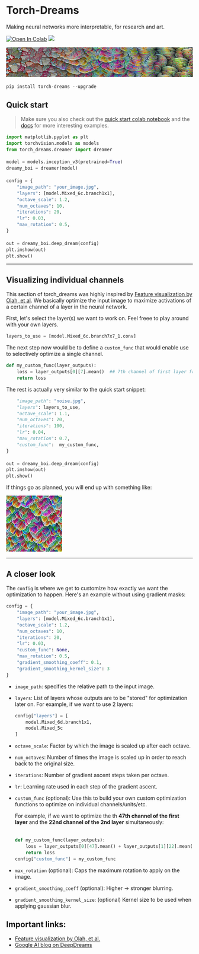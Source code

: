 # Torch-Dreams
Making neural networks more interpretable, for research and art. 

[![Open In Colab](https://colab.research.google.com/assets/colab-badge.svg)](https://colab.research.google.com/github/Mayukhdeb/torch-dreams-notebooks/blob/main/notebooks/torch_dreams_starter.ipynb)
[![](https://img.shields.io/github/last-commit/mayukhdeb/torch-dreams)](https://github.com/mayukhdeb/torch-dreams/commits/master)

<img src = "images/banner_0.png">

```
pip install torch-dreams --upgrade
```

## Quick start
> Make sure you also check out the [quick start colab notebook]() and the [docs]() for more interesting examples. 
```python
import matplotlib.pyplot as plt
import torchvision.models as models
from torch_dreams.dreamer import dreamer

model = models.inception_v3(pretrained=True)
dreamy_boi = dreamer(model)

config = {
    "image_path": "your_image.jpg",
    "layers": [model.Mixed_6c.branch1x1],
    "octave_scale": 1.2,
    "num_octaves": 10,
    "iterations": 20,
    "lr": 0.03,
    "max_rotation": 0.5,
}

out = dreamy_boi.deep_dream(config)
plt.imshow(out)
plt.show()
```
---

## Visualizing individual channels

This section of torch_dreams was highly inspired by [Feature visualization by Olah, et al](https://distill.pub/2017/feature-visualization/). We basically optimize the input image to maximize activations of a certain channel of a layer in the neural network. 

First, let's select the layer(s) we want to work on. Feel freee to play around with your own layers. 

```python
layers_to_use = [model.Mixed_6c.branch7x7_1.conv]
```

The next step now would be to define a `custom_func`  that would enable use to selectively optimize a single channel. 


```python 
def my_custom_func(layer_outputs):
    loss = layer_outputs[0][7].mean()  ## 7th channel of first layer from layers_to_use
    return loss
```

The rest is actually very similar to the quick start snippet:

```python
    "image_path": "noise.jpg",
    "layers": layers_to_use,
    "octave_scale": 1.1,  
    "num_octaves": 20,  
    "iterations": 100,  
    "lr": 0.04,
    "max_rotation": 0.7,
    "custom_func":  my_custom_func,
}

out = dreamy_boi.deep_dream(config)
plt.imshow(out)
plt.show()
```
If things go as planned, you will end up with something like:

<img src = "https://raw.githubusercontent.com/Mayukhdeb/torch-dreams-notebooks/main/images/raw_output/inceptionv3_channels/inceptionv3.Mixed_6c.branch7x7_1.conv_channel_7.jpg" width = "30%">

---
## A closer look

The `config` is where we get to customize how exactly we want the optimization to happen. Here's an example without using gradient masks:

```python
config = {
    "image_path": "your_image.jpg",
    "layers": [model.Mixed_6c.branch1x1],
    "octave_scale": 1.2,
    "num_octaves": 10,
    "iterations": 20,
    "lr": 0.03,
    "custom_func": None,
    "max_rotation": 0.5,
    "gradient_smoothing_coeff": 0.1,
    "gradient_smoothing_kernel_size": 3
}
```

* `image_path`: specifies the relative path to the input image. 

* `layers`: List of layers whose outputs are to be "stored" for optimization later on. For example, if we want to use 2 layers:
    ```python
    config["layers"] = [
        model.Mixed_6d.branch1x1,
        model.Mixed_5c
    ]
    ```
    
* `octave_scale`: Factor by which the image is scaled up after each octave. 
* `num_octaves`: Number of times the image is scaled up in order to reach back to the original size.
* `iterations`: Number of gradient ascent steps taken per octave. 
* `lr`: Learning rate used in each step of the gradient ascent. 
* `custom_func` (optional): Use this to build your own custom optimization functions to optimize on individual channels/units/etc.

    For example, if we want to optimize the th **47th channel of the first layer** and the **22nd channel of the 2nd layer** simultaneously:

    ```python
    
    def my_custom_func(layer_outputs):
        loss = layer_outputs[0][47].mean() + layer_outputs[1][22].mean()
        return loss
    config["custom_func"] = my_custom_func
    ```
* `max_rotation` (optional): Caps the maximum rotation to apply on the image.
* `gradient_smoothing_coeff` (optional): Higher -> stronger blurring. 
* `gradient_smoothing_kernel_size`: (optional) Kernel size to be used when applying gaussian blur.

## Important links:

* [Feature visualization by Olah, et al.](https://distill.pub/2017/feature-visualization/)
* [Google AI blog on DeepDreams](https://ai.googleblog.com/2015/06/inceptionism-going-deeper-into-neural.html)


